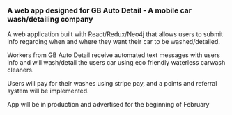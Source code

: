 
### A web app designed for GB Auto Detail - A mobile car wash/detailing company   

A web application built with React/Redux/Neo4j that allows users to submit info regarding when and where they want their car to be washed/detailed.

Workers from GB Auto Detail receive automated text messages with users info and will wash/detail the users car using eco friendly waterless carwash cleaners.

Users will pay for their washes using stripe pay, and a points and referral system will be implemented.

App will be in production and advertised for the beginning of February
